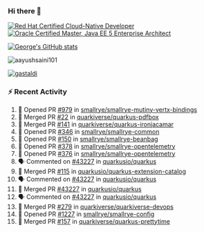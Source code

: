 ### Hi there 👋

<!--START_SECTION:badges-->
[![Red Hat Certified Cloud-Native Developer](https://images.credly.com/size/110x110/images/12ef4e4e-3d8d-4caf-9ab1-858c5bcb9619/image.png)](http://www.credly.com/badges/b6402e31-0894-48e6-b488-e2e551dcc809 "Red Hat Certified Cloud-Native Developer")
[![Oracle Certified Master, Java EE 5 Enterprise Architect](https://images.credly.com/size/110x110/images/1fa3549c-674c-4779-b3d6-d7d64eac2c23/Oracle-Certification-badge_OC-Master.png)](http://www.credly.com/badges/2565574e-b81d-410e-ab7d-24666ddcbe00 "Oracle Certified Master, Java EE 5 Enterprise Architect")
<!--END_SECTION:badges-->

[![George's GitHub stats](https://github-readme-stats.vercel.app/api?username=gastaldi&show=reviews,prs_merged&hide=contribs,prs&theme=transparent&show_icons=true)](https://github.com/anuraghazra/github-readme-stats)

<p align="left"> <img src="https://komarev.com/ghpvc/?username=gastaldi&label=Profile%20views&color=0e75b6&style=for-the-badge" alt="aayushsaini101" /> </p>

<p align="left"> <a href="https://github.com/ryo-ma/github-profile-trophy"><img src="https://github-profile-trophy.vercel.app/?username=gastaldi" alt="gastaldi" /></a> </p>

### :zap: Recent Activity

<!--START_SECTION:activity-->
1. 💪 Opened PR [#979](https://github.com/smallrye/smallrye-mutiny-vertx-bindings/pull/979) in [smallrye/smallrye-mutiny-vertx-bindings](https://github.com/smallrye/smallrye-mutiny-vertx-bindings)
2. 🎉 Merged PR [#22](https://github.com/quarkiverse/quarkus-pdfbox/pull/22) in [quarkiverse/quarkus-pdfbox](https://github.com/quarkiverse/quarkus-pdfbox)
3. 🎉 Merged PR [#141](https://github.com/quarkiverse/quarkus-ironjacamar/pull/141) in [quarkiverse/quarkus-ironjacamar](https://github.com/quarkiverse/quarkus-ironjacamar)
4. 💪 Opened PR [#346](https://github.com/smallrye/smallrye-common/pull/346) in [smallrye/smallrye-common](https://github.com/smallrye/smallrye-common)
5. 💪 Opened PR [#150](https://github.com/smallrye/smallrye-beanbag/pull/150) in [smallrye/smallrye-beanbag](https://github.com/smallrye/smallrye-beanbag)
6. 💪 Opened PR [#378](https://github.com/smallrye/smallrye-opentelemetry/pull/378) in [smallrye/smallrye-opentelemetry](https://github.com/smallrye/smallrye-opentelemetry)
7. 💪 Opened PR [#376](https://github.com/smallrye/smallrye-opentelemetry/pull/376) in [smallrye/smallrye-opentelemetry](https://github.com/smallrye/smallrye-opentelemetry)
8. 🗣 Commented on [#43227](https://github.com/quarkusio/quarkus/pull/43227#issuecomment-2374839819) in [quarkusio/quarkus](https://github.com/quarkusio/quarkus)
9. 🎉 Merged PR [#115](https://github.com/quarkusio/quarkus-extension-catalog/pull/115) in [quarkusio/quarkus-extension-catalog](https://github.com/quarkusio/quarkus-extension-catalog)
10. 🗣 Commented on [#43227](https://github.com/quarkusio/quarkus/pull/43227#issuecomment-2374511876) in [quarkusio/quarkus](https://github.com/quarkusio/quarkus)
11. 🎉 Merged PR [#43227](https://github.com/quarkusio/quarkus/pull/43227) in [quarkusio/quarkus](https://github.com/quarkusio/quarkus)
12. 🗣 Commented on [#43227](https://github.com/quarkusio/quarkus/pull/43227#issuecomment-2374487902) in [quarkusio/quarkus](https://github.com/quarkusio/quarkus)
13. 🎉 Merged PR [#279](https://github.com/quarkiverse/quarkiverse-devops/pull/279) in [quarkiverse/quarkiverse-devops](https://github.com/quarkiverse/quarkiverse-devops)
14. 💪 Opened PR [#1227](https://github.com/smallrye/smallrye-config/pull/1227) in [smallrye/smallrye-config](https://github.com/smallrye/smallrye-config)
15. 🎉 Merged PR [#157](https://github.com/quarkiverse/quarkus-prettytime/pull/157) in [quarkiverse/quarkus-prettytime](https://github.com/quarkiverse/quarkus-prettytime)
<!--END_SECTION:activity-->
